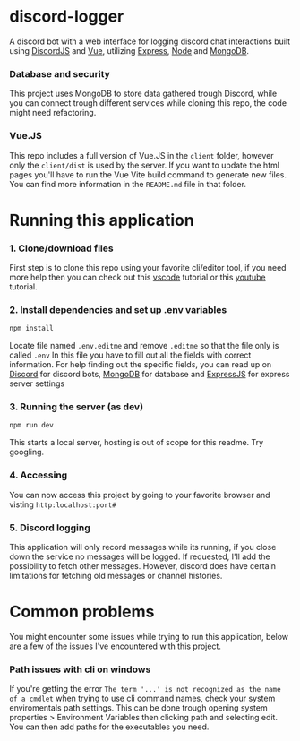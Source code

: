 # discord-logger
A discord bot with a web interface for logging discord chat interactions built using [DiscordJS]() and [Vue](), utilizing [Express](), [Node]() and [MongoDB](https://www.mongodb.com/try/download/community).

### Database and security
This project uses MongoDB to store data gathered trough Discord, while you can connect trough different services while cloning this repo, the code might need refactoring.
### Vue.JS
This repo includes a full version of Vue.JS in the `client` folder, however only the `client/dist` is used by the server. If you want to update the html pages you'll have to run the Vue Vite build command to generate new files. You can find more information in the `README.md` file in that folder.

# Running this application
### 1. Clone/download files
First step is to clone this repo using your favorite cli/editor tool, if you need more help then you can check out this [vscode](https://code.visualstudio.com/docs/sourcecontrol/intro-to-git) tutorial or this [youtube](https://www.youtube.com/watch?v=ZFFtMyOFPe8) tutorial.
### 2. Install dependencies and set up .env variables
```sh
npm install
```
Locate file named `.env.editme` and remove `.editme` so that the file only is called `.env` In this file you have to fill out all the fields with correct information. For help finding out the specific fields, you can read up on [Discord](https://discord.com/developers/docs/intro) for discord bots, [MongoDB](https://www.mongodb.com/docs/) for database and [ExpressJS](https://expressjs.com/) for express server settings
### 3. Running the server (as dev)
```sh
npm run dev
```
This starts a local server, hosting is out of scope for this readme. Try googling.
### 4. Accessing
You can now access this project by going to your favorite browser and visting `http:localhost:port#`
### 5. Discord logging
This application will only record messages while its running, if you close down the service no messages will be logged. If requested, I'll add the possibility to fetch other messages. However, discord does have certain limitations for fetching old messages or channel histories.

# Common problems
You might encounter some issues while trying to run this application, below are a few of the issues I've encountered with this project.

### Path issues with cli on windows
If you're getting the error ``The term '...' is not recognized as the name of a cmdlet`` when trying to use cli command names, check your system enviromentals path settings. This can be done trough opening system properties > Environment Variables then clicking path and selecting edit.
You can then add paths for the executables you need.